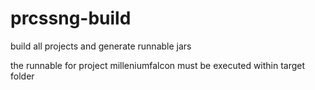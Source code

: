 # prcssng-build
build all projects and generate runnable jars

the runnable for project milleniumfalcon must be executed within target folder
